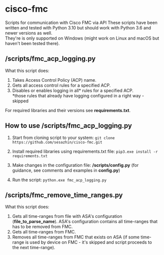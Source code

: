 # cisco-fmc
Scripts for communication with Cisco FMC via API
These scripts have been written and tested with Python 3.10 but should work with Python 3.6 and newer versions as well.<br>
They're is only supported on Windows (might work on Linux and macOS but haven't been tested there).

## /scripts/fmc_acp_logging.py
What this script does:
1. Takes Access Control Policy (ACP) name.
2. Gets all access control rules for a specified ACP.
3. Disables or enables logging in all* rules for a specified ACP.<br>
\*those rules that already have logging configured in a right way - skipped

For required libraries and their versions see **requirements.txt**.

## How to use /scripts/fmc_acp_logging.py
1. Start from cloning script to your system:
`git clone https://github.com/sesazhin/cisco-fmc.git`

2. Install required libraries using requirements.txt file:
`pip3.exe install -r requirements.txt`

3. Make changes in the configuration file: **/scripts/config.py** (for guidance, see comments and examples in **config.py**)

4. Run the script: 
`python.exe fmc_acp_logging.py`

## /scripts/fmc_remove_time_ranges.py
What this script does:
1. Gets all time-ranges from file with ASA's configuration (**file_to_parse_name**). ASA's configuration contains all time-ranges that has to be removed from FMC.
2. Gets all time-ranges from FMC.
3. Removes all time-ranges from FMC that exists on ASA (if some time-range is used by device on FMC - it's skipped and script proceeds to the next time-range).
